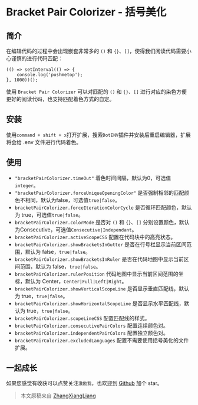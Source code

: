 # Bracket Pair Colorizer - 括号美化

## 简介

在编辑代码的过程中会出现嵌套非常多的 `()` 和 `{}`、`[]`，使得我们阅读代码需要小心谨慎的进行代码匹配：

```
(() => setInterval(() => {
    console.log('pushmetop');
}, 1000))();
```

使用 `Bracket Pair Colorizer` 可以对匹配的 `()` 和 `{}`、`[]` 进行对应的染色方便更好的阅读代码，也支持匹配着色方式的自定。

## 安装

使用`command + shift + x`打开扩展，搜索`DotENV`插件并安装后重启编辑器，扩展将会给 .env 文件进行代码着色。

## 使用

* `"bracketPairColorizer.timeOut"` 着色时间间隔，默认为0，可选值`integer`。
* `"bracketPairColorizer.forceUniqueOpeningColor"` 是否强制相邻的匹配颜色不相同，默认为false，可选值`true|false`。
* `bracketPairColorizer.forceIterationColorCycle` 是否循环匹配颜色，默认为 true，可选值`true|false`。
* `bracketPairColorizer.colorMode` 是否对 `()` 和 `{}`、`[]` 分别设置颜色，默认为Consecutive，可选值`Consecutive|Independant`。
* `bracketPairColorizer.activeScopeCSS` 配置在代码块中的高亮状态。
* `bracketPairColorizer.showBracketsInGutter` 是否在行号栏显示当前区间范围，默认为 false，`true|false`。
* `bracketPairColorizer.showBracketsInRuler` 是否在代码地图中显示当前区间范围，默认为 false，`true|false`。
* `bracketPairColorizer.rulerPosition` 代码地图中显示当前区间范围的坐标，默认为 Center，`Center|Full|Left|Right`。
* `bracketPairColorizer.showVerticalScopeLine` 是否显示垂直匹配线，默认为 true，`true|false`。
* `bracketPairColorizer.showHorizontalScopeLine` 是否显示水平匹配线，默认为 true，`true|false`。
* `bracketPairColorizer.scopeLineCSS` 配置匹配线的样式。
* `bracketPairColorizer.consecutivePairColors` 配置连续颜色对。
* `bracketPairColorizer.independentPairColors` 配置独立颜色对。
* `bracketPairColorizer.excludedLanguages` 配置不需要使用括号美化的文件扩展。

## 一起成长

如果您感觉有收获可以点赞关注`激励我`，也欢迎到 [Github](https://github.com/zhangxiangliang/vscode-tutorial) 加个 star。

> 本文原稿来自 [ZhangXiangLiang](https://github.com/zhangxiangliang)